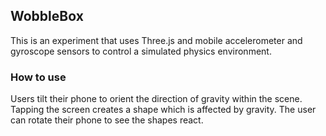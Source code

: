 ## WobbleBox
This is an experiment that uses Three.js and mobile accelerometer and gyroscope sensors to control a simulated physics environment.

### How to use
Users tilt their phone to orient the direction of gravity within the scene. Tapping the screen creates a shape which is affected by gravity.
The user can rotate their phone to see the shapes react.

